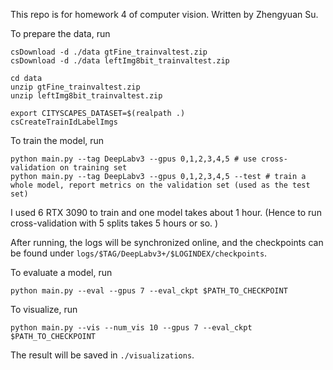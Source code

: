 This repo is for homework 4 of computer vision. Written by Zhengyuan Su. 

To prepare the data, run
```[language=bash]
csDownload -d ./data gtFine_trainvaltest.zip
csDownload -d ./data leftImg8bit_trainvaltest.zip

cd data
unzip gtFine_trainvaltest.zip
unzip leftImg8bit_trainvaltest.zip

export CITYSCAPES_DATASET=$(realpath .)
csCreateTrainIdLabelImgs
```

To train the model, run 
```[language=bash]
python main.py --tag DeepLabv3 --gpus 0,1,2,3,4,5 # use cross-validation on training set
python main.py --tag DeepLabv3 --gpus 0,1,2,3,4,5 --test # train a whole model, report metrics on the validation set (used as the test set)
```
I used 6 RTX 3090 to train and one model takes about 1 hour. (Hence to run cross-validation with 5 splits takes 5 hours or so. )

After running, the logs will be synchronized online, and the checkpoints can be found under `logs/$TAG/DeepLabv3+/$LOGINDEX/checkpoints`. 

To evaluate a model, run
```[language=bash]
python main.py --eval --gpus 7 --eval_ckpt $PATH_TO_CHECKPOINT
```

To visualize, run 
```[language=bash]
python main.py --vis --num_vis 10 --gpus 7 --eval_ckpt $PATH_TO_CHECKPOINT
```
The result will be saved in ``./visualizations``. 